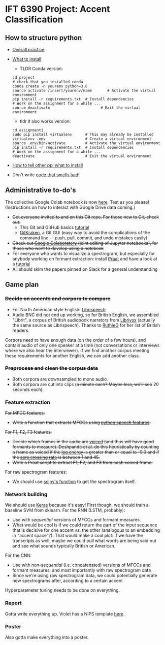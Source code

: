 

# IFT 6390 Project: Accent Classification
## How to structure python

* [Overall practice](https://docs.python-guide.org/writing/structure/)
* [What to install ](http://web.stanford.edu/class/cs224n/assignment1/index.html)

  * TLDR Conda version:
  ```
  cd project
  # check that you installed conda
  conda create -n yourenv python=3.6
  source activate /insert/yourenv/name       # Activate the virtual environment
  pip install -r requirements.txt  # Install dependencies
  # Work on the assignment for a while ...
  source deactivate                       # Exit the virtual environment
  ```
  * tldr it also works version:
  ```
  cd assignment1
  sudo pip install virtualenv      # This may already be installed
  virtualenv .env                  # Create a virtual environment
  source .env/bin/activate         # Activate the virtual environment
  pip install -r requirements.txt  # Install dependencies
  # Work on the assignment for a while ...
  deactivate                       # Exit the virtual environment
  ```
* [How to tell other ppl what to install ](https://medium.com/python-pandemonium/better-python-dependency-and-package-management-b5d8ea29dff1)

* Don't write [code that smells bad](https://en.wikipedia.org/wiki/Code_smell)!

## Administrative to-do's

The collective Google Colab notebook is now [here](https://colab.research.google.com/drive/1ejfZhiqM3Wg4w9ofw4-ncoJzi-Aa8kje?fbclid=IwAR3AHejpp0D1Ky9oitURAzbRypzsPsExShGQzo5qzVftd5-w2naOkxp0cYU#scrollTo=d8wDXAOAbsUd). Test as you please! (Instructions on how to interact with Google Drive data coming.)
* ~~Get everyone invited to and on this Git repo. For those new to Git, check out:~~
    * This Git and GitHub basics [tutorial](https://www.elegantthemes.com/blog/resources/git-and-github-a-beginners-guide-for-complete-newbies)
    * [GitKraken](https://www.gitkraken.com/), a Git GUI (easy way to avoid the complications of the command line -- push, pull, commit, and undo mistakes easily)
* ~~Check out [Google Colaboratory](https://colab.research.google.com/notebooks/welcome.ipynb) (joint editing of Jupyter notebooks), for those who want to develop using a notebook~~
* For everyone who wants to visualize a spectrogram, but especially for anybody working on formant extraction: install [Praat](http://www.fon.hum.uva.nl/praat/) and have a look at a [tutorial](https://www.gouskova.com/2016/09/03/praat-tutorial/)
* All should skim the papers pinned on Slack for a general understanding

## Game plan

### ~~Decide on accents and corpora to compare~~
* For North American style English: [Librispeech](http://www.openslr.org/12/)
* Audio BNC did not end up working, so for British English, we assembled "Librit", a corpus of British audiobook narrators from [Librivox](https://librivox.org/) (actually the same source as Librispeech). Thanks to [RuthieG](https://golding.wordpress.com/home/other-british-readers-on-librivox/) for her list of British readers.

Corpora need to have enough data (on the order of a few hours), and contain audio of only one speaker at a time (not conversations or interviews where we also hear the interviewer). If we find another corpus meeting these requirements for another English, we can add another class.

### ~~Preprocess and clean the corpus data~~
* Both corpora are downsampled to mono audio.
* Both corpora are cut into clips (~~a minute each? Maybe less, we'll see~~ 20 seconds each). 

### Feature extraction
~~For MFCC features:~~
* ~~Write a function that extracts MFCCs using  [python speech features](https://python-speech-features.readthedocs.io/en/latest/).~~

~~For F1, F2, F3 features:~~
* ~~Decide which frames in the audio are _[voiced](https://en.wikipedia.org/wiki/Voice_(phonetics))_ (and thus will have good formants to measure). Deshpande et al. do this heuristically by counting a frame as voiced if the [log energy](https://python-speech-features.readthedocs.io/en/latest/#python_speech_features.base.logfbank) is greater than or equal to -9.0 and if the [zero crossing rate](https://en.wikipedia.org/wiki/Zero_crossing) is between 1 and 45.~~
* ~~Write a Praat script to extract F1, F2, and F3 from each voiced frame.~~

For raw spectrogram features:
* We should use [scipy's function](https://docs.scipy.org/doc/scipy/reference/generated/scipy.signal.spectrogram.html) to get the spectrogram itself.

### Network building
We should use [Keras](https://keras.io/) because it's easy! First though, we should train a baseline SVM from sklearn.
For the RNN (LSTM, probably):
* Use with _sequential_ versions of MFCCs and formant measures.
* What would be cool is if we could return the part of the input sequence that is decisive for one accent vs. the other (analogous to an embedding in "accent space"?). That would make a cool plot: if we have the transcripts as well, maybe we could pull what words are being said out and see what sounds typically British or American.

For the CNN:
* Use with _non-sequential_ (i.e. concatenated) versions of MFCCs and formant measures, and most importantly with raw spectrogram data
* Since we're using raw spectrogram data, we could potentially generate new spectrograms after, according to a certain accent

Hyperparameter tuning needs to be done on everything.

### Report
Gotta write everything up. Violet has a NIPS template [here](https://www.overleaf.com/6314387546jfjzstdczzpm).

### Poster
Also gotta make everything into a poster.
